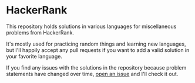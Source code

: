 HackerRank
==========

This repository holds solutions in various languages for miscellaneous problems from HackerRank.

It's mostly used for practicing random things and learning new languages, but I'll happily accept any pull requests if you want to add a valid solution in your favorite language.

If you find any issues with the solutions in the repository because problem statements have changed over time, [open an issue](https://github.com/ehotinger/HackerRank/issues) and I'll check it out.